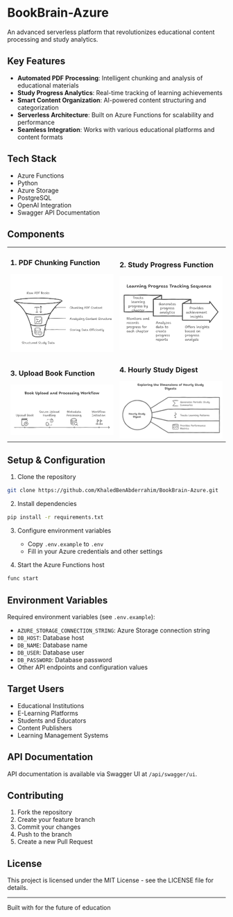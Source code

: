 # BookBrain-Azure 

An advanced serverless platform that revolutionizes educational content processing and study analytics.

## Key Features

- **Automated PDF Processing**: Intelligent chunking and analysis of educational materials
- **Study Progress Analytics**: Real-time tracking of learning achievements
- **Smart Content Organization**: AI-powered content structuring and categorization
- **Serverless Architecture**: Built on Azure Functions for scalability and performance
- **Seamless Integration**: Works with various educational platforms and content formats

## Tech Stack

- Azure Functions
- Python
- Azure Storage
- PostgreSQL
- OpenAI Integration
- Swagger API Documentation

## Components

<table>
<tr>
<td width="50%">

### 1. PDF Chunking Function
<img src="https://github.com/KhaledBenAbderrahim/CSRD/blob/main/images/chunk%20_%20pdf%20chunking%20function.png" width="100%">

</td>
<td width="50%">

### 2. Study Progress Function
<img src="https://github.com/KhaledBenAbderrahim/CSRD/blob/main/images/chunk%20_%20Study%20progress%20function.png" width="100%">

</td>
</tr>
<tr>
<td width="50%">

### 3. Upload Book Function
<img src="https://github.com/KhaledBenAbderrahim/CSRD/blob/main/images/chunk%20_%20upload%20book%20function.png" width="100%">

</td>
<td width="50%">

### 4. Hourly Study Digest
<img src="https://github.com/KhaledBenAbderrahim/CSRD/blob/main/images/chunk%20_%20Hourly%20Study%20Digest.png" width="100%">

</td>
</tr>
</table>

## Setup & Configuration

1. Clone the repository
```bash
git clone https://github.com/KhaledBenAbderrahim/BookBrain-Azure.git
```

2. Install dependencies
```bash
pip install -r requirements.txt
```

3. Configure environment variables
   - Copy `.env.example` to `.env`
   - Fill in your Azure credentials and other settings

4. Start the Azure Functions host
```bash
func start
```

## Environment Variables

Required environment variables (see `.env.example`):
- `AZURE_STORAGE_CONNECTION_STRING`: Azure Storage connection string
- `DB_HOST`: Database host
- `DB_NAME`: Database name
- `DB_USER`: Database user
- `DB_PASSWORD`: Database password
- Other API endpoints and configuration values

## Target Users

- Educational Institutions
- E-Learning Platforms
- Students and Educators
- Content Publishers
- Learning Management Systems

## API Documentation

API documentation is available via Swagger UI at `/api/swagger/ui`.

## Contributing

1. Fork the repository
2. Create your feature branch
3. Commit your changes
4. Push to the branch
5. Create a new Pull Request

## License

This project is licensed under the MIT License - see the LICENSE file for details.

---

Built with  for the future of education